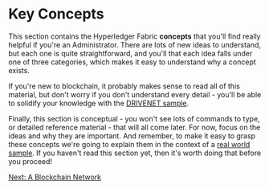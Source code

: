 # Key Concepts

This section contains the Hyperledger Fabric **concepts** that you'll find really helpful if you're an Administrator. There are lots of new ideas to understand, but each one is quite straightforward, and you'll that each idea falls under one of three categories, which makes it easy to understand why a concept exists.

If you're new to blockchain, it probably makes sense to read all of this material, but don't worry if you don't understand every detail - you'll be able to solidify your knowledge with the [DRIVENET sample](../DriveNetSample/DriveNetSample.md).

Finally, this section is conceptual - you won't see lots of commands to type, or detailed reference material - that will all come later. For now, focus on the ideas and why they are important. And remember, to make it easy to grasp these concepts we're going to explain them in the context of a [real world sample](../HowOrganized/DriveNetSampleNetwork.md#the-drivenet-scenario).  If you haven't read this section yet, then it's worth doing that before you proceed!

[Next: A Blockchain Network](./ABlockchainNetwork.md)
